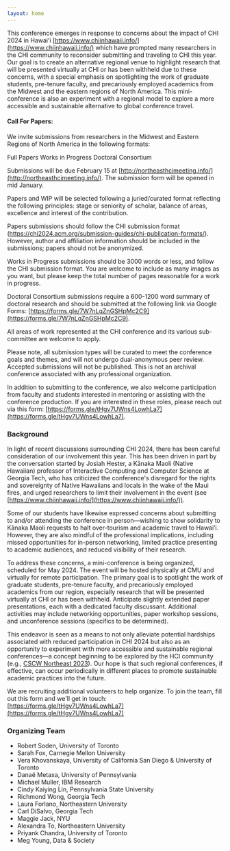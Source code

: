 ```yaml
---
layout: home
---
```


This conference emerges in response to concerns about the impact of CHI 2024 in Hawaiʻi [https://www.chiinhawaii.info/](https://www.chiinhawaii.info/) which have prompted many researchers in the CHI community to reconsider submitting and traveling to CHI this year. Our goal is to create an alternative regional venue to highlight research that will be presented virtually at CHI or has been withheld due to these concerns, with a special emphasis on spotlighting the work of graduate students, pre-tenure faculty, and precariously employed academics from the Midwest and the eastern regions of North America. This mini-conference is also an experiment with a regional model to explore a  more accessible and sustainable alternative to global conference travel.

#### Call For Papers:

We invite submissions from researchers in the Midwest and Eastern Regions of North America in the following formats:

Full Papers
Works in Progress
Doctoral Consortium 

Submissions will be due February 15 at [http://northeasthcimeeting.info/](http://northeasthcimeeting.info/). The submission form will be opened in mid January. 

Papers and WIP will be selected following a juried/curated format reflecting the following principles: stage or seniority of scholar, balance of areas, excellence and interest of the contribution. 

Papers submissions should follow the CHI submission format (https://chi2024.acm.org/submission-guides/chi-publication-formats/). However, author and affiliation information should be included in the submissions; papers should not be anonymized. 

Works in Progress submissions should be 3000 words or less, and follow the CHI submission format.  You are welcome to include as many images as you want, but please keep the total number of pages reasonable for a work in progress.

Doctoral Consortium submissions require a 600-1200 word summary of doctoral research and should be submitted at the following link via Google Forms: [https://forms.gle/7W7nLqZnGSHpMc2C9](https://forms.gle/7W7nLqZnGSHpMc2C9). 

All areas of work represented at the CHI conference and its various sub-committee are welcome to apply. 

Please note, all submission types will be curated to meet the conference goals and themes, and will not undergo dual-anonymous peer review. Accepted submissions will not be published. This is not an archival conference associated with any professional organization. 

In addition to submitting to the conference, we also welcome participation from faculty and students interested in mentoring or assisting with the conference production. If you are interested in these roles, please reach out via this form: [https://forms.gle/tHgv7UWns4LowhLa7](https://forms.gle/tHgv7UWns4LowhLa7). 

### Background

In light of recent discussions surrounding CHI 2024, there has been careful consideration of our involvement this year. This has been driven in part by the conversation started by Josiah Hester, a Kānaka Maoli (Native Hawaiian) professor of Interactive Computing and Computer Science at Georgia Tech, who has criticized the conference's disregard for the rights and sovereignty of Native Hawaiians and locals in the wake of the Maui fires, and urged researchers to limit their involvement in the event (see [https://www.chiinhawaii.info/](https://www.chiinhawaii.info/)). 

Some of our students have likewise expressed concerns about submitting to and/or attending the conference in person—wishing to show solidarity to Kānaka Maoli requests to halt over-tourism and academic travel to Hawai’i. However, they are also mindful of the professional implications, including missed opportunities for in-person networking, limited practice presenting to academic audiences, and reduced visibility of their research.

To address these concerns, a mini-conference is being organized, scheduled for May 2024. The event will be hosted physically at CMU and virtually for remote participation. The primary goal is to spotlight the work of graduate students, pre-tenure faculty, and precariously employed academics from our region, especially research that will be presented virtually at CHI or has been withheld. Anticipate slightly extended paper presentations, each with a dedicated faculty discussant. Additional activities may include networking opportunities, paper workshop sessions, and unconference sessions (specifics to be determined).

This endeavor is seen as a means to not only alleviate potential hardships associated with reduced participation in CHI 2024 but also as an opportunity to experiment with more accessible and sustainable regional conferences—a concept beginning to be explored by the HCI community (e.g., [CSCW Northeast 2023](https://hci.princeton.edu/cscw-northeast/)). Our hope is that such regional conferences, if effective, can occur periodically in different places to promote sustainable academic practices into the future.

We are recruiting additional volunteers to help organize. To join the team, fill out this form and we'll get in touch: [https://forms.gle/tHgv7UWns4LowhLa7](https://forms.gle/tHgv7UWns4LowhLa7) 

### Organizing Team

- Robert Soden, University of Toronto
- Sarah Fox, Carnegie Mellon University
- Vera Khovanskaya, University of California San Diego & University of Toronto
- Danaë Metaxa, University of Pennsylvania
- Michael Muller, IBM Research
- Cindy Kaiying Lin, Pennsylvania State University
- Richmond Wong, Georgia Tech
- Laura Forlano, Northeastern University
- Carl DiSalvo, Georgia Tech
- Maggie Jack, NYU
- Alexandra To, Northeastern University
- Priyank Chandra, University of Toronto
- Meg Young, Data & Society

